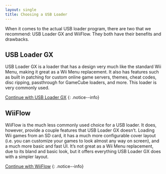 ```yaml
---
layout: single
title: Choosing a USB Loader
---
```


When it comes to the actual USB loader program, there are two that we recommend: USB Loader GX and WiiFlow. They both have their benefits and drawbacks.

## USB Loader GX

USB Loader GX is a loader that has a design very much like the standard Wii Menu, making it great as a Wii Menu replacement. It also has features such as built in patching for custom online game servers, themes, cheat codes, disc ripping, passthrough for GameCube loaders, and more. This loader is very commonly used.

[Continue with USB Loader GX](/wiiminiusblgx)
{: .notice--info}

## WiiFlow

WiiFlow is the much less commonly used choice for a USB loader. It does, however, provide a couple features that USB Loader GX doesn’t. Loading Wii games from an SD card, it has a much more configurable cover layout (i.e. you can customize your games to look almost any way on screen), and a much more basic and fast UI. It’s not great as a Wii Menu replacement, due to its bland and basic look, but it offers everything USB Loader GX does with a simpler layout.

[Continue with WiiFlow](/wiiminiwiiflow)
{: .notice--info}
